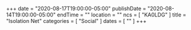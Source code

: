 +++
date = "2020-08-17T19:00:00-05:00"
publishDate = "2020-08-14T19:00:00-05:00"
endTime = ""
location = ""
ncs = [ "KA0LDG" ]
title = "Isolation Net"
categories = [ "Social" ]
dates = [ "" ]
+++
